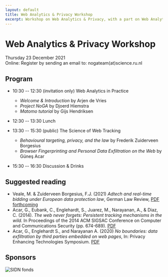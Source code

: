 ```yaml
---
layout: default
title: Web Analytics & Privacy Workshop
excerpt: Workshop on Web Analytics & Privacy, with a part on Web Analytics in Practice and two talks on The Science of Web Tracking.
---
```


# Web Analytics & Privacy Workshop

Thursday 23 December 2021  
Online: Register by sending an email to: nogateam(at)science.ru.nl

## Program

* 10:30 -- 12:30 (invitation only) Web Analytics in Practice
	* _Welcome & Introduction_ by Arjen de Vries
	* _Project NoGA_ by Djoerd Hiemstra
	* _Matomo tutorial_ by Gijs Hendriksen

* 12:30 -- 13:30 Lunch

* 13:30 -- 15:30 (public) The Science of Web Tracking
	* _Behavioural targeting, privacy, and the law_ by Frederik Zuiderveen Borgesius 
	* _Browser Fingerprinting and Personal Data Exfiltration on the Web_ by Güneş Acar

* 15:30 -- 16:30 Discussion & Drinks 

## Suggested reading

* Veale, M. & Zuiderveen Borgesius, F.J. (2021) _Adtech and real-time bidding under European data protection law_, German Law Review, [PDF forthcoming](https://works.bepress.com/frederik-zuiderveenborgesius/66/)
* Acar, G., Eubank, C., Englehardt, S., Juarez, M., Narayanan, A., & Diaz, C. (2014). _The web never forgets: Persistent tracking mechanisms in the wild._ In Proceedings of the 2014 ACM SIGSAC Conference on Computer and Communications Security (pp. 674-689). [PDF](http://securewww.esat.kuleuven.be/cosic/publications/article-2457.pdf) 
* Acar, G., Englehardt S., and Narayanan A. (2020) _No boundaries: data exfiltration by third parties embedded on web pages_, In: Privacy Enhancing Technologies Symposium. [PDF](https://webtransparency.cs.princeton.edu/no_boundaries/assets/no-boundaries-pets2020.pdf)

## Sponsors

![SIDN fonds](/assets/img/sidnfondslogo.png)

